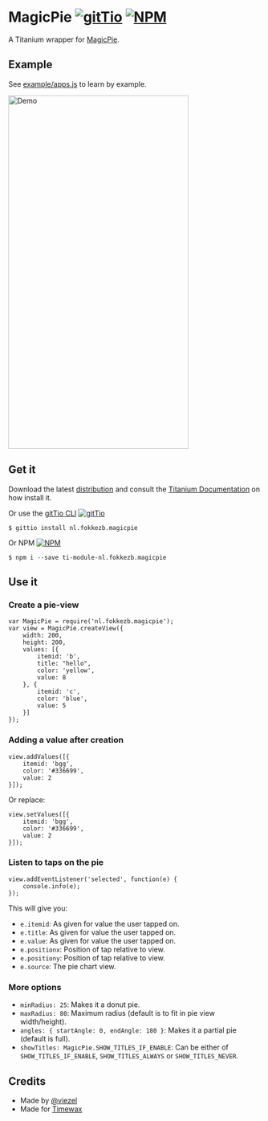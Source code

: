 # MagicPie [![gitTio](http://gitt.io/badge.svg)](http://gitt.io/component/nl.fokkezb.magicpie) [![NPM](https://img.shields.io/npm/v/ti-module-nl.fokkezb.colorpick.svg?style=flat-square)](https://www.npmjs.com/package/ti-module-nl.fokkezb.magicpie)

A Titanium wrapper for [MagicPie](https://github.com/AlexandrGraschenkov/MagicPie).

## Example
See [example/apps.js](example/app.js) to learn by example.

<img src="https://github.com/Sk0rpion/MagicPie/blob/master/MagicPie.gif?raw=true" alt="Demo" width="359" height="704" />

## Get it
Download the latest [distribution](dist) and consult the [Titanium Documentation](http://docs.appcelerator.com/titanium/latest/#!/guide/Using_a_Module) on how install it.

Or use the [gitTio CLI](http://gitt.io/cli) [![gitTio](http://gitt.io/badge.svg)](http://gitt.io/component/nl.fokkezb.magicpie)

`$ gittio install nl.fokkezb.magicpie`

Or NPM [![NPM](https://img.shields.io/npm/v/ti-module-nl.fokkezb.colorpick.svg?style=flat-square)](https://www.npmjs.com/package/ti-module-nl.fokkezb.magicpie)

`$ npm i --save ti-module-nl.fokkezb.magicpie`

## Use it

### Create a pie-view

    var MagicPie = require('nl.fokkezb.magicpie');
    var view = MagicPie.createView({
        width: 200,
        height: 200,
        values: [{
            itemid: 'b',
            title: "hello",
            color: 'yellow',
            value: 8
        }, {
            itemid: 'c',
            color: 'blue',
            value: 5
        }]
    });
    
### Adding a value after creation

    view.addValues([{
        itemid: 'bgg',
        color: '#336699',
        value: 2
    }]);
    
Or replace:
    
    view.setValues([{
        itemid: 'bgg',
        color: '#336699',
        value: 2
    }]);

### Listen to taps on the pie

    view.addEventListener('selected', function(e) {
        console.info(e);
    });

This will give you:

* `e.itemid`: As given for value the user tapped on.
* `e.title`: As given for value the user tapped on.
* `e.value`: As given for value the user tapped on.
* `e.positionx`: Position of tap relative to view.
* `e.positiony`: Position of tap relative to view.
* `e.source`: The pie chart view.

### More options

* `minRadius: 25`: Makes it a donut pie.
* `maxRadius: 80`: Maximum radius (default is to fit in pie view width/height).
* `angles: { startAngle: 0, endAngle: 180 }`: Makes it a partial pie (default is full).
* `showTitles: MagicPie.SHOW_TITLES_IF_ENABLE`: Can be either of `SHOW_TITLES_IF_ENABLE`, `SHOW_TITLES_ALWAYS` or `SHOW_TITLES_NEVER`.

## Credits

* Made by [@viezel](https://github.com/viezel)
* Made for [Timewax](http://www.timewax.com)
